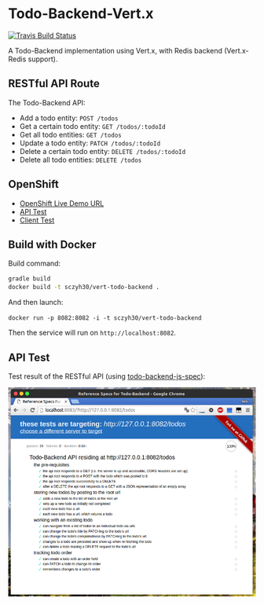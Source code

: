 # Todo-Backend-Vert.x
[![Travis Build Status](https://travis-ci.org/sczyh30/todo-backend-vert.x.svg?branch=master)](https://travis-ci.org/sczyh30/todo-backend-vert.x)

A Todo-Backend implementation using Vert.x, with Redis backend (Vert.x-Redis support).

## RESTful API Route

The Todo-Backend API:

- Add a todo entity: `POST /todos`
- Get a certain todo entity: `GET /todos/:todoId`
- Get all todo entities: `GET /todos`
- Update a todo entity: `PATCH /todos/:todoId`
- Delete a certain todo entity: `DELETE /todos/:todoId`
- Delete all todo entities: `DELETE /todos`

## OpenShift

- [OpenShift Live Demo URL](http://verttodo-sczyh30.rhcloud.com/todos)
- [API Test](http://www.todobackend.com/specs/index.html?http://verttodo-sczyh30.rhcloud.com/todos)
- [Client Test](http://www.todobackend.com/client/index.html?http://verttodo-sczyh30.rhcloud.com/todos)

## Build with Docker

Build command:
```bash
gradle build
docker build -t sczyh30/vert-todo-backend .
```

And then launch:

`docker run -p 8082:8082 -i -t sczyh30/vert-todo-backend`

Then the service will run on `http://localhost:8082`.

## API Test

Test result of the RESTful API (using [todo-backend-js-spec](https://github.com/TodoBackend/todo-backend-js-spec)):

![RESTful API Test Result](docs/vert-api-test.png)